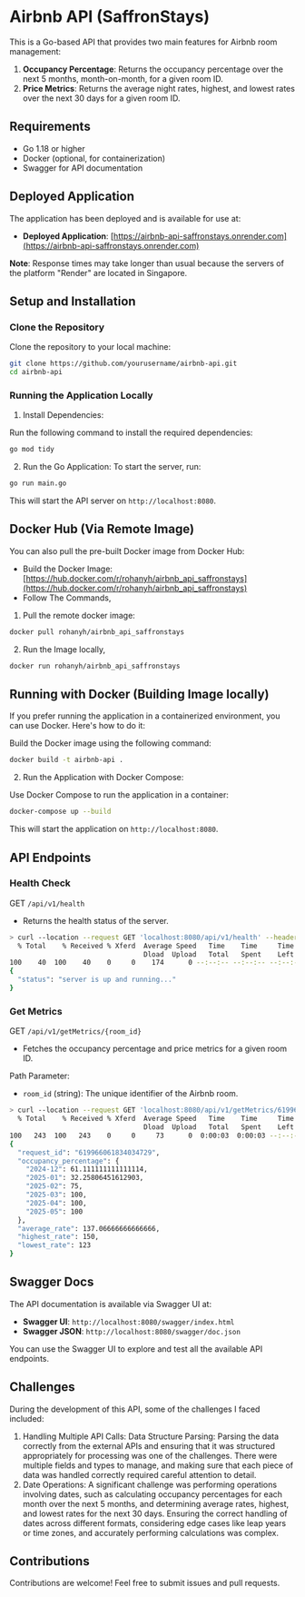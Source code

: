 # Airbnb API (SaffronStays)

This is a Go-based API that provides two main features for Airbnb room management:

1. **Occupancy Percentage**: Returns the occupancy percentage over the next 5 months, month-on-month, for a given room ID.
2. **Price Metrics**: Returns the average night rates, highest, and lowest rates over the next 30 days for a given room ID.

## Requirements

- Go 1.18 or higher
- Docker (optional, for containerization)
- Swagger for API documentation

## Deployed Application

The application has been deployed and is available for use at:

- **Deployed Application**: [https://airbnb-api-saffronstays.onrender.com](https://airbnb-api-saffronstays.onrender.com)

**Note**: Response times may take longer than usual because the servers of the platform "Render" are located in Singapore.

## Setup and Installation

### Clone the Repository

Clone the repository to your local machine:

```bash
git clone https://github.com/yourusername/airbnb-api.git
cd airbnb-api
```
### Running the Application Locally
1. Install Dependencies:

Run the following command to install the required dependencies:

```bash
go mod tidy
```

2. Run the Go Application:
To start the server, run:

```bash
go run main.go
```

This will start the API server on `http://localhost:8080`.

## Docker Hub (Via Remote Image)
You can also pull the pre-built Docker image from Docker Hub:
- Build the Docker Image: [https://hub.docker.com/r/rohanyh/airbnb_api_saffronstays](https://hub.docker.com/r/rohanyh/airbnb_api_saffronstays)
- Follow The Commands,
1. Pull the remote docker image:
```bash
docker pull rohanyh/airbnb_api_saffronstays
```
2. Run the Image locally,
```bash
docker run rohanyh/airbnb_api_saffronstays
```

## Running with Docker (Building Image locally)
If you prefer running the application in a containerized environment, you can use Docker. Here's how to do it:

Build the Docker image using the following command:

```bash
docker build -t airbnb-api .
```
2. Run the Application with Docker Compose:

Use Docker Compose to run the application in a container:

```bash
docker-compose up --build
```
This will start the application on `http://localhost:8080`.

## API Endpoints
### Health Check
GET `/api/v1/health`

- Returns the health status of the server.
```bash
> curl --location --request GET 'localhost:8080/api/v1/health' --header 'Content-Type: application/json' | jq
  % Total    % Received % Xferd  Average Speed   Time    Time     Time  Current
                                 Dload  Upload   Total   Spent    Left  Speed
100    40  100    40    0     0    174      0 --:--:-- --:--:-- --:--:--   175
{
  "status": "server is up and running..."
}
```

### Get Metrics
GET `/api/v1/getMetrics/{room_id}`

- Fetches the occupancy percentage and price metrics for a given room ID.

Path Parameter:

- `room_id` (string): The unique identifier of the Airbnb room.

```bash
> curl --location --request GET 'localhost:8080/api/v1/getMetrics/619966061834034729' --header 'Content-Type: application/json' | jq
  % Total    % Received % Xferd  Average Speed   Time    Time     Time  Current
                                 Dload  Upload   Total   Spent    Left  Speed
100   243  100   243    0     0     73      0  0:00:03  0:00:03 --:--:--    73
{
  "request_id": "619966061834034729",
  "occupancy_percentage": {
    "2024-12": 61.111111111111114,
    "2025-01": 32.25806451612903,
    "2025-02": 75,
    "2025-03": 100,
    "2025-04": 100,
    "2025-05": 100
  },
  "average_rate": 137.06666666666666,
  "highest_rate": 150,
  "lowest_rate": 123
}
```

## Swagger Docs

The API documentation is available via Swagger UI at:

- **Swagger UI**: `http://localhost:8080/swagger/index.html`
- **Swagger JSON**: `http://localhost:8080/swagger/doc.json`

You can use the Swagger UI to explore and test all the available API endpoints.

## Challenges
During the development of this API, some of the challenges I faced included:

1. Handling Multiple API Calls: Data Structure Parsing: Parsing the data correctly from the external APIs and ensuring that it was structured appropriately for processing was one of the challenges. There were multiple fields and types to manage, and making sure that each piece of data was handled correctly required careful attention to detail.
2. Date Operations: A significant challenge was performing operations involving dates, such as calculating occupancy percentages for each month over the next 5 months, and determining average rates, highest, and lowest rates for the next 30 days. Ensuring the correct handling of dates across different formats, considering edge cases like leap years or time zones, and accurately performing calculations was complex.

## Contributions
Contributions are welcome! Feel free to submit issues and pull requests.
